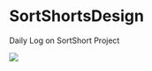 # SortShortsDesign
Daily Log on SortShort Project

<img src = 'SortShortsDesign/readme_src/banner 1_ pika.png'/>
